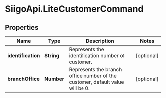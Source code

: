# SiigoApi.LiteCustomerCommand

## Properties

Name | Type | Description | Notes
------------ | ------------- | ------------- | -------------
**identification** | **String** | Represents the identification number of customer. | [optional] 
**branchOffice** | **Number** | Represents the branch office number of the customer, default value will be 0. | [optional] 


